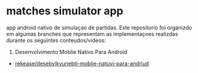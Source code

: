 # matches simulator app
app android nativo de simulaçao de partidas. Este repositorio foi organizdo em algumas branches que representam as implementaçoes realizdas durante os seguintes conteudos/videos:

1. Desenvolvimento Moblie Nativo Para Android
- [rekease/desebvikvunebti-moblie-natuvi-para-andriud]()
